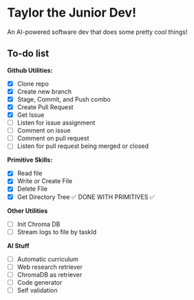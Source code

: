 # Taylor the Junior Dev!

An AI-powered software dev that does some pretty cool things!

## To-do list
**Github Utilities:**
- [x] Clone repo
- [x] Create new branch
- [x] Stage, Commit, and Push combo
- [x] Create Pull Request
- [x] Get Issue
- [ ] Listen for issue assignment
- [ ] Comment on issue
- [ ] Comment on pull request
- [ ] Listen for pull request being merged or closed

**Primitive Skills:**
- [x] Read file
- [x] Write or Create File
- [x] Delete File
- [x] Get Directory Tree
✅ DONE WITH PRIMITIVES ✅

**Other Utilities**
- [ ] Init Chroma DB
- [ ] Stream logs to file by taskId

**AI Stuff**
- [ ] Automatic curriculum
- [ ] Web research retriever
- [ ] ChromaDB as retriever
- [ ] Code generator
- [ ] Self validation